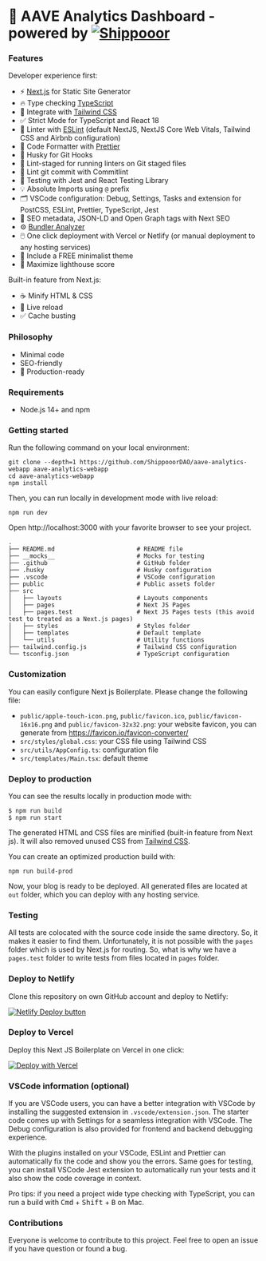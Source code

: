 # 👻 AAVE Analytics Dashboard - powered by [![Shippooor](https://img.shields.io/twitter/url/https/twitter.com/cloudposse.svg?style=social&label=Follow%20%40Ixartz)](https://twitter.com/shippooor)

### Features

Developer experience first:

- ⚡ [Next.js](https://nextjs.org) for Static Site Generator
- 🔥 Type checking [TypeScript](https://www.typescriptlang.org)
- 💎 Integrate with [Tailwind CSS](https://tailwindcss.com)
- ✅ Strict Mode for TypeScript and React 18
- 📏 Linter with [ESLint](https://eslint.org) (default NextJS, NextJS Core Web Vitals, Tailwind CSS and Airbnb configuration)
- 💖 Code Formatter with [Prettier](https://prettier.io)
- 🦊 Husky for Git Hooks
- 🚫 Lint-staged for running linters on Git staged files
- 🚓 Lint git commit with Commitlint
- 🦺 Testing with Jest and React Testing Library
- 💡 Absolute Imports using `@` prefix
- 🗂 VSCode configuration: Debug, Settings, Tasks and extension for PostCSS, ESLint, Prettier, TypeScript, Jest
- 🤖 SEO metadata, JSON-LD and Open Graph tags with Next SEO
- ⚙️ [Bundler Analyzer](https://www.npmjs.com/package/@next/bundle-analyzer)
- 🖱️ One click deployment with Vercel or Netlify (or manual deployment to any hosting services)
- 🌈 Include a FREE minimalist theme
- 💯 Maximize lighthouse score

Built-in feature from Next.js:

- ☕ Minify HTML & CSS
- 💨 Live reload
- ✅ Cache busting

### Philosophy

- Minimal code
- SEO-friendly
- 🚀 Production-ready

### Requirements

- Node.js 14+ and npm

### Getting started

Run the following command on your local environment:

```shell
git clone --depth=1 https://github.com/ShippooorDAO/aave-analytics-webapp aave-analytics-webapp
cd aave-analytics-webapp
npm install
```

Then, you can run locally in development mode with live reload:

```shell
npm run dev
```

Open http://localhost:3000 with your favorite browser to see your project.

```shell
.
├── README.md                       # README file
├── __mocks__                       # Mocks for testing
├── .github                         # GitHub folder
├── .husky                          # Husky configuration
├── .vscode                         # VSCode configuration
├── public                          # Public assets folder
├── src
│   ├── layouts                     # Layouts components
│   ├── pages                       # Next JS Pages
│   ├── pages.test                  # Next JS Pages tests (this avoid test to treated as a Next.js pages)
│   ├── styles                      # Styles folder
│   ├── templates                   # Default template
│   └── utils                       # Utility functions
├── tailwind.config.js              # Tailwind CSS configuration
└── tsconfig.json                   # TypeScript configuration
```

### Customization

You can easily configure Next js Boilerplate. Please change the following file:

- `public/apple-touch-icon.png`, `public/favicon.ico`, `public/favicon-16x16.png` and `public/favicon-32x32.png`: your website favicon, you can generate from https://favicon.io/favicon-converter/
- `src/styles/global.css`: your CSS file using Tailwind CSS
- `src/utils/AppConfig.ts`: configuration file
- `src/templates/Main.tsx`: default theme

### Deploy to production

You can see the results locally in production mode with:

```shell
$ npm run build
$ npm run start
```

The generated HTML and CSS files are minified (built-in feature from Next js). It will also removed unused CSS from [Tailwind CSS](https://tailwindcss.com).

You can create an optimized production build with:

```shell
npm run build-prod
```

Now, your blog is ready to be deployed. All generated files are located at `out` folder, which you can deploy with any hosting service.

### Testing

All tests are colocated with the source code inside the same directory. So, it makes it easier to find them. Unfortunately, it is not possible with the `pages` folder which is used by Next.js for routing. So, what is why we have a `pages.test` folder to write tests from files located in `pages` folder.

### Deploy to Netlify

Clone this repository on own GitHub account and deploy to Netlify:

[![Netlify Deploy button](https://www.netlify.com/img/deploy/button.svg)](https://app.netlify.com/start/deploy?repository=https://github.com/ixartz/Next-js-Boilerplate)

### Deploy to Vercel

Deploy this Next JS Boilerplate on Vercel in one click:

[![Deploy with Vercel](https://vercel.com/button)](https://vercel.com/new/git/external?repository-url=https%3A%2F%2Fgithub.com%2Fixartz%2FNext-js-Boilerplate)

### VSCode information (optional)

If you are VSCode users, you can have a better integration with VSCode by installing the suggested extension in `.vscode/extension.json`. The starter code comes up with Settings for a seamless integration with VSCode. The Debug configuration is also provided for frontend and backend debugging experience.

With the plugins installed on your VSCode, ESLint and Prettier can automatically fix the code and show you the errors. Same goes for testing, you can install VSCode Jest extension to automatically run your tests and it also show the code coverage in context.

Pro tips: if you need a project wide type checking with TypeScript, you can run a build with <kbd>Cmd</kbd> + <kbd>Shift</kbd> + <kbd>B</kbd> on Mac.

### Contributions

Everyone is welcome to contribute to this project. Feel free to open an issue if you have question or found a bug.
